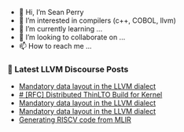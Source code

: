 - 👋 Hi, I’m Sean Perry
- 👀 I’m interested in compilers (c++, COBOL, llvm)
- 🌱 I’m currently learning ...
- 💞️ I’m looking to collaborate on ...
- 📫 How to reach me ...

<!---
s66perry/s66perry is a ✨ special ✨ repository because its `README.md` (this file) appears on your GitHub profile.
You can click the Preview link to take a look at your changes.
--->
### 📕 Latest LLVM Discourse Posts

<!-- DISCOURSE-LLVM:START -->
- [Mandatory data layout in the LLVM dialect](https://discourse.llvm.org/t/mandatory-data-layout-in-the-llvm-dialect/85875#post_19)
- [# [RFC] Distributed ThinLTO Build for Kernel](https://discourse.llvm.org/t/rfc-distributed-thinlto-build-for-kernel/85934#post_3)
- [Mandatory data layout in the LLVM dialect](https://discourse.llvm.org/t/mandatory-data-layout-in-the-llvm-dialect/85875#post_18)
- [Mandatory data layout in the LLVM dialect](https://discourse.llvm.org/t/mandatory-data-layout-in-the-llvm-dialect/85875#post_17)
- [Generating RISCV code from MLIR](https://discourse.llvm.org/t/generating-riscv-code-from-mlir/85863#post_16)
<!-- DISCOURSE-LLVM:END -->
